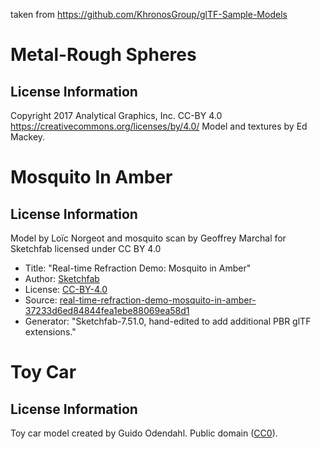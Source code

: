 taken from https://github.com/KhronosGroup/glTF-Sample-Models


# Metal-Rough Spheres

## License Information

Copyright 2017 Analytical Graphics, Inc.
CC-BY 4.0 https://creativecommons.org/licenses/by/4.0/
Model and textures by Ed Mackey.


# Mosquito In Amber

## License Information

Model by Loïc Norgeot and mosquito scan by Geoffrey Marchal for Sketchfab licensed under CC BY 4.0

- Title: "Real-time Refraction Demo: Mosquito in Amber"
- Author: [Sketchfab](https://sketchfab.com/Sketchfab)
- License: [CC-BY-4.0](http://creativecommons.org/licenses/by/4.0/)
- Source: [real-time-refraction-demo-mosquito-in-amber-37233d6ed84844fea1ebe88069ea58d1](https://sketchfab.com/3d-models/real-time-refraction-demo-mosquito-in-amber-37233d6ed84844fea1ebe88069ea58d1)
- Generator: "Sketchfab-7.51.0, hand-edited to add additional PBR glTF extensions."


# Toy Car

## License Information

Toy car model created by Guido Odendahl. Public domain ([CC0](http://creativecommons.org/publicdomain/zero/1.0/)).

